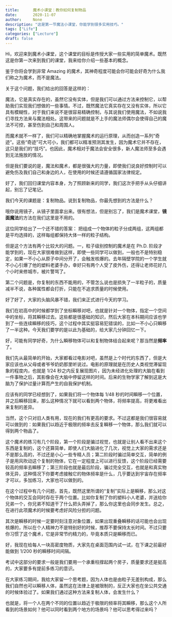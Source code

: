 ```yaml
---
title:      魔术小课堂：教你如何复制物品
date:       2020-11-07
author:     None
description: "这是第一节魔法小课堂，你能学到很多实用技巧。"
tags: ["Life"]
categories: ["Lecture"]
draft: false
---
```




Hi，欢迎来到魔术小课堂，这个课堂的目标是传授大家一些实用的简单魔术。既然这是你第一次来到我们的课堂，我来给你介绍一些基本的概念。

鉴于你将会学到非常 Amazing 的魔术，其神奇程度可能会你可能会好奇为什么我们称之为魔术，而不是魔法。

关于这个问题，我们给出的回答是这样的：

魔法，它是真实存在的，虽然它没有实体，但是我们可以通过方法来控制它，以帮助我们实现我们想做的一些事情。不过，既然魔法它真实存在又没有实体，所以它具有模糊性，对于我们来说不是很容易精确控制，与其说我们使用魔法，不如说我们寻找方法来与魔法相处。这带来的问题就是不上手的魔法师偶尔会使得自己的魔法不可控，甚至伤到自己和周围人。

而魔术就不一样了，我们可以精确地掌握魔术的运行原理，从而创造一系列“奇迹”。这些“奇迹”可大可小，我们都可以精准预测其发生，因为魔术它并不存在，这只是我们的“技巧”。也因此，魔术相对于魔法会安全很多，新人魔法师至多会遇到无法施放的情况。

但是我们要说的是，魔法和魔术，都是很强大的力量，即使我们说良好控制时可以避免伤及我们自己和身边的人，在使用的时候还请遵循国家法律规定。

好了，我们回归课堂内容本身，为了照顾新来的同学，我们这次手把手从头仔细讲起，别忘了记笔记。

我们今天的课题是：复制物品。说到复制物品，你最先想到的方法是什么？

哦你说用镜子，从镜子里面拿出来。很有想法，但是别忘了，我们是魔术课堂，**镜面魔法**的方法在我们这里是不用的。

这位同学给出了一个还不错的答案： 把组成一个物体的粒子分成两组，这两组都是平均选择的，这样每组都保持大体一样的粒子结构。

但是这个方法有两个比较大的问题。一，粒子级别控制的魔术是在 Ph.D. 阶段才能学到的，现在大家很难做到这样，即使一些同学可以做到，一般也不是特别稳定，如果一不小心从原子中间分开了，会触发核爆的。去年隔壁学院的一个学生就不小心引爆了他的塑料老婆手办，幸好只有两个人受了皮外伤，还得让老师花好几个小时来修城市，被片警骂了。

第二个问题是，你复制的东西不能用的，不管怎么说也是损失了一半粒子的，质量减半不说，各种属性都会打折，只能在不追求质量的时候使用。

好了好了，大家的头脑风暴不错，我们来正式进行今天的学习。

我们在初高中的时候都学到了坐标瞬移对吧，也就是针对一个物体，指定一个空间中的坐标，将其瞬移过去。这些都是很基础的知识，然后大家在本科期间应该也学到了一些连续瞬移的技巧，这个过程中其实挺容易犯错误的，比如一不小心只瞬移了一半这种。今天我们要学的是以此为基础的，给大家几分钟回忆一下。

好，可能有同学好奇，为什么瞬移物体可以和复制物体结合起来呢？那当然是**频率**了。

我们先从最简单的开始，大家都看过电影对吧，虽然是上个时代的东西了，但是大家应该也从父母或者爷爷奶奶那里听说过。电影的原理就是在历史人类视觉滞留现象的程度内，也就是 1/24 秒之内反复展现图片，因为未经进化处理的大脑在看到一件事物之后，其影像会在大脑中停留这样的时间。后来的生物学家了解到这是大脑为了保护过量计算而产生的自我保护机制。

应该有的同学已经想到了，如果我们将一个物体每 1/48 秒的时间瞬移一个位置，并之后瞬移回来，那么这种情况下就可以看到两个物体，将频率提高，将更难看出来复制的差异。

当然，这个只对旧人类有用，现在的我们有更高的要求。不过这都是我们很容易就可以做到的：如果我们以趋近于极限的频率去反复瞬移一个物体，那么我们就可以得到两个物品了。

这个魔术的练习有几个阶段，第一个阶段是骗过视觉，也就是让别人看不出来这个东西是复制的，这个还算简单，即使人们大脑进化了几次，视觉上大家的需求还是不是那么高的，不过还是小心一些专精人员；第二阶段时骗过简单交互，简单的例子是用风吹动这个复制的物体，它在一定程度上可以进行反馈，这个阶段已经需要较高的频率去瞬移了；第三阶段也就是最后阶段，骗过完全交互，也就是和真实物体无异，这种情况下你要考虑接触它的物体频率是什么，几乎要达到宇宙存在频率才可以，多加练习，大家也可以做到的。

在这个过程中有几个问题，首先，既然这里所谓的“复制”实际上是瞬移，那么对这个物体的交互会同时存在于两个位置。比如你复制了你的塑料小人老婆，并送给你兄弟一个，你兄弟不知道干了什么把头弄掉了，那么你这里也会同步发生。总之，在进行此项魔术的时候要考虑好风险分担的问题。

其次是瞬移的时候一定要时刻注意对象位置，如果出现重叠瞬移的话可能也会出现核爆的，所以在个人精神力不是特别好的时候，推荐不要保持太长时间。不过只要你习惯了这个魔术，它是非常节约精力的，毕竟本质只是瞬移而已。

好，我现在给每人一块高密度物质，大家先在桌面范围内试一试，在下课之前最好能做到 1/200 秒的瞬移时间间隔。

考试中这部分的要求一般是我们要用一个承重柱撑起两个房子，质量要求还是挺高的，大家要多有提前多练习的意识。

在大家练习期间，我给大家留一个思考题，因为人体也是由粒子无差别构成，那么我们自然也可以瞬移人体，虽然这在法律上是被限制的，反正大家也在坐公共交通的时候体验过了。如果我们通过这种方法来复制人体，会发生什么？

也就是，将一个人在两个不同的位置以趋近于极限的频率将其瞬移，那么这个人所看到的场景如何？他可以同时看到两个地方的场景吗？他可以思考得过来吗？